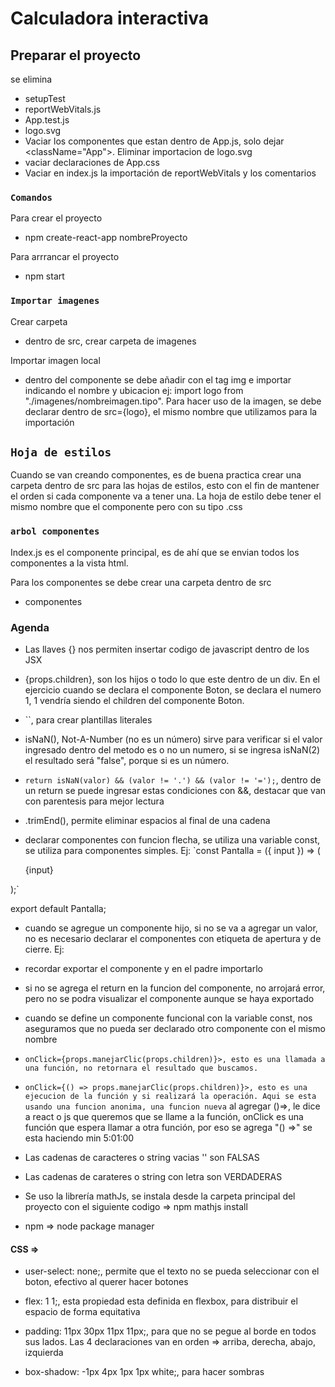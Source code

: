 # Calculadora interactiva


## Preparar el proyecto

se elimina
- setupTest
- reportWebVitals.js
- App.test.js
- logo.svg
- Vaciar los componentes que estan dentro de App.js, solo dejar <className="App">. Eliminar importacion de logo.svg
- vaciar declaraciones de App.css
- Vaciar en index.js la importación de reportWebVitals y los comentarios

### `Comandos`

Para crear el proyecto
- npm create-react-app nombreProyecto

Para arrrancar el proyecto
- npm start

### `Importar imagenes`

Crear carpeta
- dentro de src, crear carpeta de imagenes

Importar imagen local
- dentro del componente se debe añadir con el tag img e importar indicando el nombre y ubicacion ej: import logo from "./imagenes/nombreimagen.tipo". Para hacer uso de la imagen, se debe declarar dentro de src={logo}, el mismo nombre que utilizamos para la importación

## `Hoja de estilos`

Cuando se van creando componentes, es de buena practica crear una carpeta dentro de src para las hojas de estilos, esto con el fin de mantener el orden si cada componente va a tener una. La hoja de estilo debe tener el mismo nombre que el componente pero con su tipo .css

### `arbol componentes`

Index.js es el componente principal, es de ahí que se envian todos los componentes a la vista html.

Para los componentes se debe crear una carpeta dentro de src
- componentes

### Agenda

- Las llaves {} nos permiten insertar codigo de javascript dentro de los JSX

- {props.children}, son los hijos o todo lo que este dentro de un div. En el ejercicio cuando se declara el componente Boton, se declara el numero 1, 1 vendría siendo el children del componente Boton.

- ``, para crear plantillas literales

- isNaN(), Not-A-Number (no es un número) sirve para verificar si el valor ingresado dentro del metodo es o no un numero, si se ingresa isNaN(2) el resultado será "false", porque si es un número.

- `return isNaN(valor) && (valor != '.') && (valor != '=');`, dentro de un return se puede ingresar estas condiciones con &&, destacar que van con parentesis para mejor lectura

- .trimEnd(), permite eliminar espacios al final de una cadena

- declarar componentes con funcion flecha, se utiliza una variable const, se utiliza para componentes simples. Ej: 
`const Pantalla = ({ input }) => (
  <div className='input'>
    {input}
  </div>
);`

export default Pantalla;

- cuando se agregue un componente hijo, si no se va a agregar un valor, no es necesario declarar el componentes con etiqueta de apertura y de cierre. Ej: <Pantalla/>

- recordar exportar el componente y en el padre importarlo

- si no se agrega el return en la funcion del componente, no arrojará error, pero no se podra visualizar el componente aunque se haya exportado

- cuando se define un componente funcional con la variable const, nos aseguramos que no pueda ser declarado otro componente con el mismo nombre

- `onClick={props.manejarClic(props.children)}>, esto es una llamada a una función, no retornara el resultado que buscamos.`

- `onClick={() => props.manejarClic(props.children)}>, esto es una ejecucion de la función y si realizará la operación. Aqui se esta usando una funcion anonima, una funcion nueva`
al agregar ()=>, le dice a react o js que queremos que se llame a la función,  onClick es una función que espera llamar a otra función, por eso se agrega "() =>" se esta haciendo  min 5:01:00


- Las cadenas de caracteres o string vacias '' son FALSAS

- Las cadenas de carateres o string con letra son VERDADERAS

- Se uso la librería mathJs, se instala desde la carpeta principal del proyecto con el siguiente codigo => npm mathjs install

- npm => node package manager

#### CSS => 
- user-select: none;, permite que el texto no se pueda seleccionar con el boton, efectivo al querer hacer botones

- flex: 1 1;,
 esta propiedad esta definida en flexbox, para distribuir el espacio de forma equitativa

 -  padding: 11px 30px 11px 11px;, para que no se pegue al borde en todos sus lados. Las 4 declaraciones van en orden => arriba, derecha, abajo, izquierda

 - box-shadow: -1px 4px 1px 1px white;, para hacer sombras